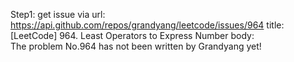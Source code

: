 Step1: get issue via url: https://api.github.com/repos/grandyang/leetcode/issues/964 
 title:[LeetCode] 964. Least Operators to Express Number 
 body:  
 The problem No.964 has not been written by Grandyang yet!